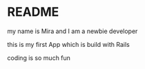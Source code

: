# README

my name is Mira and I am a newbie developer

this is my first App which is build with Rails

coding is so much fun